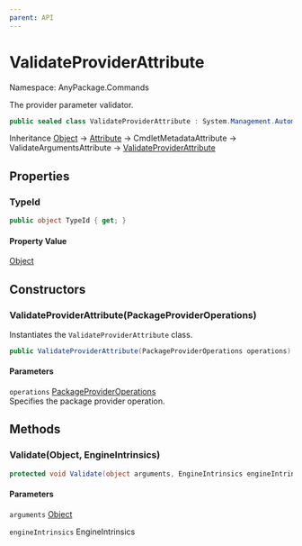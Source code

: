 ```yaml
---
parent: API
---
```


# ValidateProviderAttribute

Namespace: AnyPackage.Commands

The provider parameter validator.

```csharp
public sealed class ValidateProviderAttribute : System.Management.Automation.ValidateArgumentsAttribute
```

Inheritance [Object](https://docs.microsoft.com/en-us/dotnet/api/system.object) → [Attribute](https://docs.microsoft.com/en-us/dotnet/api/system.attribute) → CmdletMetadataAttribute → ValidateArgumentsAttribute → [ValidateProviderAttribute](./anypackage.commands.validateproviderattribute.md)

## Properties

### **TypeId**

```csharp
public object TypeId { get; }
```

#### Property Value

[Object](https://docs.microsoft.com/en-us/dotnet/api/system.object)<br>

## Constructors

### **ValidateProviderAttribute(PackageProviderOperations)**

Instantiates the `ValidateProviderAttribute` class.

```csharp
public ValidateProviderAttribute(PackageProviderOperations operations)
```

#### Parameters

`operations` [PackageProviderOperations](./anypackage.provider.packageprovideroperations.md)<br>
Specifies the package provider operation.

## Methods

### **Validate(Object, EngineIntrinsics)**

```csharp
protected void Validate(object arguments, EngineIntrinsics engineIntrinsics)
```

#### Parameters

`arguments` [Object](https://docs.microsoft.com/en-us/dotnet/api/system.object)<br>

`engineIntrinsics` EngineIntrinsics<br>
